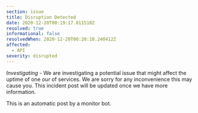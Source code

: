 ```yaml
---
section: issue
title: Disruption Detected
date: 2020-12-20T00:19:17.811510Z
resolved: true
informational: false
resolvedWhen: 2020-12-20T00:20:18.240412Z
affected:
  - API
severity: disrupted
---
```

*Investigating* - We are investigating a potential issue that might affect the uptime of one our of services. We are sorry for any inconvenience this may cause you. This incident post will be updated once we have more information.

This is an automatic post by a monitor bot.
        